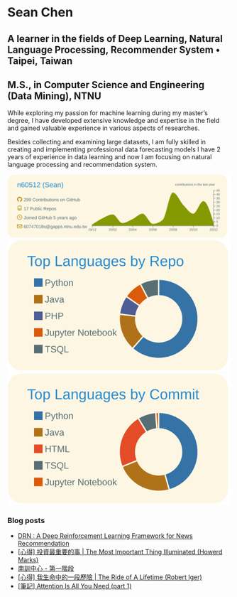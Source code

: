 # Sean Chen
## A learner in the fields of Deep Learning, Natural Language Processing, Recommender System • Taipei, Taiwan

## M.S., in Computer Science and Engineering (Data Mining), NTNU 


While exploring my passion for machine learning during my master’s degree, I have developed extensive knowledge and expertise in the field and gained valuable experience in various aspects of researches. 

Besides collecting and examining large datasets, I am fully skilled in creating and implementing professional data forecasting models
I have 2 years of experience in data learning and now I am focusing on natural language processing and recommendation system.

![](https://raw.githubusercontent.com/n60512/n60512/master/profile-summary-card-output/solarized/0-profile-details.svg)
![](https://raw.githubusercontent.com/n60512/n60512/master/profile-summary-card-output/solarized/1-repos-per-language.svg)
![](https://raw.githubusercontent.com/n60512/n60512/master/profile-summary-card-output/solarized/2-most-commit-language.svg)

### Blog posts
<!-- BLOG-POST-LIST:START -->
- [DRN : A Deep Reinforcement Learning Framework for News Recommendation](https://n60512.github.io/2020/11/28/DRN/)
- [[心得] 投資最重要的事 | The Most Important Thing Illuminated (Howerd Marks)](https://n60512.github.io/2020/11/08/The-Most-Important-Thing-Illuminated/)
- [南訓中心 - 第一階段](https://n60512.github.io/2020/10/25/military-first-half/)
- [[心得] 我生命中的一段歷險 |  The Ride of A Lifetime (Robert Iger)](https://n60512.github.io/2020/10/24/The-Ride-of-A-Lifetime/)
- [[筆記] Attention Is All You Need (part 1)](https://n60512.github.io/2020/09/07/transformer/)
<!-- BLOG-POST-LIST:END -->
